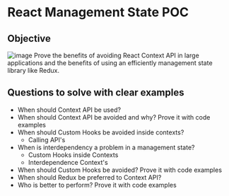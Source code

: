 # React Management State POC

## Objective
![image](https://github.com/user-attachments/assets/226f4709-bba4-4d3b-acf0-a5abb2ed14d8)
Prove the benefits of avoiding React Context API in large applications and the benefits of using an efficiently management state library like Redux.

## Questions to solve with clear examples
- When should Context API be used?
- When should Context API be avoided and why? Prove it with code examples
- When should Custom Hooks be avoided inside contexts?
  - Calling API's
- When is interdependency a problem in a management state?
  - Custom Hooks inside Contexts
  - Interdependence Context's
- When should Custom Hooks be avoided? Prove it with code examples
- When should Redux be preferred to Context API?
- Who is better to perform? Prove it with code examples
